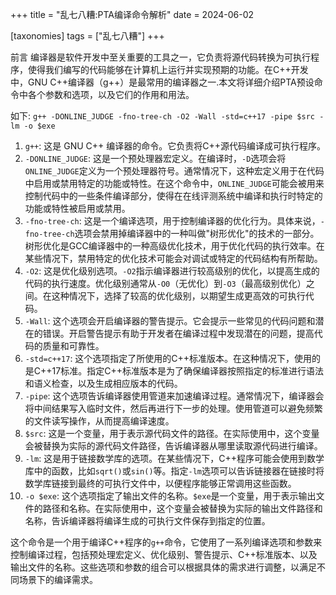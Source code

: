 +++
title = "乱七八糟:PTA编译命令解析"
date = 2024-06-02

[taxonomies]
tags = ["乱七八糟"]
+++

前言 编译器是软件开发中至关重要的工具之一，它负责将源代码转换为可执行程序，使得我们编写的代码能够在计算机上运行并实现预期的功能。在C++开发中，GNU C++编译器（g++）是最常用的编译器之一.本文将详细介绍PTA预设命令中各个参数和选项，以及它们的作用和用法。

<!-- more -->
如下:
`g++ -DONLINE_JUDGE -fno-tree-ch -O2 -Wall -std=c++17 -pipe $src -lm -o $exe`

1. `g++`: 这是 GNU C++ 编译器的命令。它负责将C++源代码编译成可执行程序。
2. `-DONLINE_JUDGE`: 这是一个预处理器宏定义。在编译时，`-D`选项会将`ONLINE_JUDGE`定义为一个预处理器符号。通常情况下，这种宏定义用于在代码中启用或禁用特定的功能或特性。在这个命令中，`ONLINE_JUDGE`可能会被用来控制代码中的一些条件编译部分，使得在在线评测系统中编译和执行时特定的功能或特性被启用或禁用。
3. `-fno-tree-ch`: 这是一个编译选项，用于控制编译器的优化行为。具体来说，`-fno-tree-ch`选项会禁用掉编译器中的一种叫做"树形优化"的技术的一部分。树形优化是GCC编译器中的一种高级优化技术，用于优化代码的执行效率。在某些情况下，禁用特定的优化技术可能会对调试或特定的代码结构有所帮助。
4. `-O2`: 这是优化级别选项。`-O2`指示编译器进行较高级别的优化，以提高生成的代码的执行速度。优化级别通常从`-O0`（无优化）到`-O3`（最高级别优化）之间。在这种情况下，选择了较高的优化级别，以期望生成更高效的可执行代码。
5. `-Wall`: 这个选项会开启编译器的警告提示。它会提示一些常见的代码问题和潜在的错误。开启警告提示有助于开发者在编译过程中发现潜在的问题，提高代码的质量和可靠性。
6. `-std=c++17`: 这个选项指定了所使用的C++标准版本。在这种情况下，使用的是C++17标准。指定C++标准版本是为了确保编译器按照指定的标准进行语法和语义检查，以及生成相应版本的代码。
7. `-pipe`: 这个选项告诉编译器使用管道来加速编译过程。通常情况下，编译器会将中间结果写入临时文件，然后再进行下一步的处理。使用管道可以避免频繁的文件读写操作，从而提高编译速度。
8. `$src`: 这是一个变量，用于表示源代码文件的路径。在实际使用中，这个变量会被替换为实际的源代码文件路径，告诉编译器从哪里读取源代码进行编译。
9. `-lm`: 这是用于链接数学库的选项。在某些情况下，C++程序可能会使用到数学库中的函数，比如`sqrt()`或`sin()`等。指定`-lm`选项可以告诉链接器在链接时将数学库链接到最终的可执行文件中，以便程序能够正常调用这些函数。
10. `-o $exe`: 这个选项指定了输出文件的名称。`$exe`是一个变量，用于表示输出文件的路径和名称。在实际使用中，这个变量会被替换为实际的输出文件路径和名称，告诉编译器将编译生成的可执行文件保存到指定的位置。

这个命令是一个用于编译C++程序的`g++`命令，它使用了一系列编译选项和参数来控制编译过程，包括预处理宏定义、优化级别、警告提示、C++标准版本、以及输出文件的名称。这些选项和参数的组合可以根据具体的需求进行调整，以满足不同场景下的编译需求。